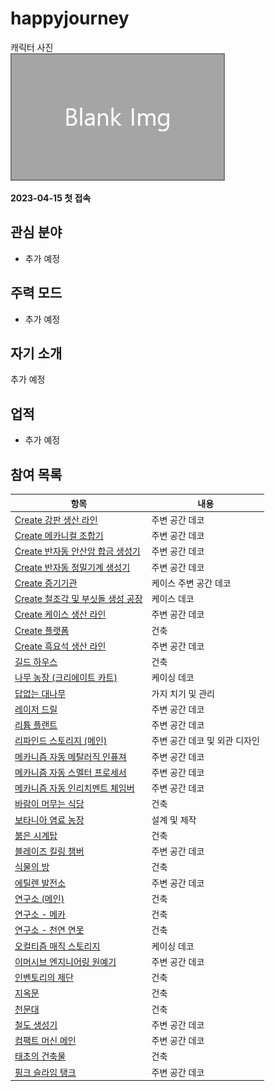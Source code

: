 # happyjourney

캐릭터 사진  
![캐릭터](../../asset/blank_img.jpg)

**2023-04-15 첫 접속**
## 관심 분야

- 추가 예정

## 주력 모드

- 추가 예정

## 자기 소개

추가 예정

## 업적

- 추가 예정

## 참여 목록

<!-- tag_target_open:reverse_link_list:member_contribute -->
|항목|내용|
|--|--|
|[Create 강판 생산 라인](../systems/create_plate_line.md)|주변 공간 데코|
|[Create 메카니컬 조합기](../systems/create_mechanical_crafter.md)|주변 공간 데코|
|[Create 반자동 안산암 합금 생성기](../systems/create_semiauto_andesite_alloy_maker.md)|주변 공간 데코|
|[Create 반자동 정밀기계 생성기](../systems/create_semiauto_refinedmachine_generator.md)|주변 공간 데코|
|[Create 증기기관](../systems/create_steam_engine.md)|케이스 주변 공간 데코|
|[Create 철조각 및 부싯돌 생성 공장](../systems/create_iron_flint_steal_factory.md)|케이스 데코|
|[Create 케이스 생산 라인](../systems/create_case_line.md)|주변 공간 데코|
|[Create 플랫폼](../buildings/create_platform.md)|건축|
|[Create 흑요석 생산 라인](../systems/create_obsidian_line.md)|주변 공간 데코|
|[길드 하우스](../buildings/guild_house.md)|건축|
|[나무 농장 (크리에이트 카트)](../systems/tree_farm_create_cart.md)|케이싱 데코|
|[답없는 대나무](../buildings/bamboo_hell.md)|가지 치기 및 관리|
|[레이저 드릴](../systems/laser_drill.md)|주변 공간 데코|
|[리튬 플랜트](../systems/mk_lithum_plant.md)|주변 공간 데코|
|[리파인드 스토리지 (메인)](../systems/rs_main.md)|주변 공간 데코 및 외관 디자인|
|[메카니즘 자동 메탈러직 인퓨져](../systems/mk_auto_metallurgic_infuser.md)|주변 공간 데코|
|[메카니즘 자동 스멜터 프로세서](../systems/mk_auto_smeltery.md)|주변 공간 데코|
|[메카니즘 자동 인리치멘트 체임버](../systems/mk_auto_enrichment_chamber.md)|주변 공간 데코|
|[바람이 머무는 식당](../buildings/windy_restaurant.md)|건축|
|[보타니아 염료 농장](../systems/botania_dye_farm.md)|설계 및 제작|
|[붉은 시계탑](../buildings/red_clocktower.md)|건축|
|[블레이즈 킬링 챔버](../systems/blaze_killing_chamber.md)|주변 공간 데코|
|[식물의 방](../buildings/room_of_plant.md)|건축|
|[에틸렌 발전소](../systems/mk_ethylene_generator.md)|주변 공간 데코|
|[연구소 (메인)](../buildings/lab.md)|건축|
|[연구소 - 메카](../buildings/lab_meka_lab.md)|건축|
|[연구소 - 천연 연못](../buildings/lab_pond.md)|건축|
|[오컬티즘 매직 스토리지](../systems/occultism_magic_storage.md)|케이싱 데코|
|[이머시브 엔지니어링 원예기](../systems/ie_garden_clothe.md)|주변 공간 데코|
|[인벤토리의 제단](../buildings/inventory_altar.md)|건축|
|[지옥문](../buildings/door_of_hell.md)|건축|
|[천문대](../buildings/observatory.md)|건축|
|[철도 생성기](../systems/rail_generator.md)|주변 공간 데코|
|[컴팩트 머신 메인](../systems/cm_compactmachine_main.md)|주변 공간 데코|
|[태초의 건축물](../buildings/primitive_building.md)|건축|
|[핑크 슬라임 탱크](../systems/pink_slime_tank.md)|주변 공간 데코|
<!-- tag_close -->